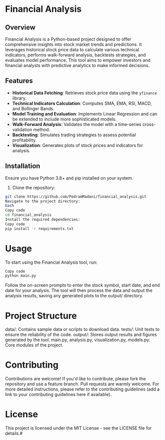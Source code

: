 # Financial Analysis

## Overview

Financial Analysis is a Python-based project designed to offer comprehensive insights into stock market trends and predictions. It leverages historical stock price data to calculate various technical indicators, performs walk-forward analysis, backtests strategies, and evaluates model performance. This tool aims to empower investors and financial analysts with predictive analytics to make informed decisions.

## Features

- **Historical Data Fetching**: Retrieves stock price data using the `yfinance` library.
- **Technical Indicators Calculation**: Computes SMA, EMA, RSI, MACD, and Bollinger Bands.
- **Model Training and Evaluation**: Implements Linear Regression and can be extended to include more sophisticated models.
- **Walk-Forward Analysis**: Validates the model with a time-series cross-validation method.
- **Backtesting**: Simulates trading strategies to assess potential profitability.
- **Visualization**: Generates plots of stock prices and indicators for analysis.

## Installation

Ensure you have Python 3.8+ and pip installed on your system.

1. Clone the repository:

```bash
git clone https://github.com/PedramMadani/financial_analysis.git
Navigate to the project directory:
bash
Copy code
cd financial_analysis
Install the required dependencies:
Copy code
pip install -r requirements.txt
```
# Usage
To start using the Financial Analysis tool, run:

```bash
Copy code
python main.py
```
Follow the on-screen prompts to enter the stock symbol, start date, and end date for your analysis. The tool will then process the data and output the analysis results, saving any generated plots to the output/ directory.

# Project Structure
data/: Contains sample data or scripts to download data.
tests/: Unit tests to ensure the reliability of the code.
output/: Stores output results and figures generated by the tool.
main.py, analysis.py, visualization.py, models.py: Core modules of the project.

# Contributing
Contributions are welcome! If you'd like to contribute, please fork the repository and use a feature branch. Pull requests are warmly welcome. For more detailed instructions, please refer to the contributing guidelines (add a link to your contributing guidelines here if available).

# License
This project is licensed under the MIT License - see the LICENSE file for details.#
